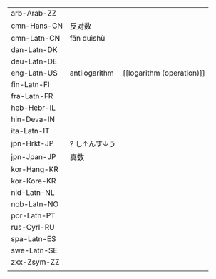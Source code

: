 | | | |
|-|-|-|
| arb-Arab-ZZ |  |  |
| cmn-Hans-CN | 反对数 |  |
| cmn-Latn-CN | fǎn duìshù |  |
| dan-Latn-DK |  |  |
| deu-Latn-DE |  |  |
| eng-Latn-US | antilogarithm | [[logarithm (operation)]] |
| fin-Latn-FI |  |  |
| fra-Latn-FR |  |  |
| heb-Hebr-IL |  |  |
| hin-Deva-IN |  |  |
| ita-Latn-IT |  |  |
| jpn-Hrkt-JP | ? し↑んす↓う |  |
| jpn-Jpan-JP | 真数 |  |
| kor-Hang-KR |  |  |
| kor-Kore-KR |  |  |
| nld-Latn-NL |  |  |
| nob-Latn-NO |  |  |
| por-Latn-PT |  |  |
| rus-Cyrl-RU |  |  |
| spa-Latn-ES |  |  |
| swe-Latn-SE |  |  |
| zxx-Zsym-ZZ |  |  |
|  |  |  |
